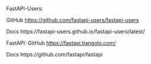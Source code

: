 FastAPI-Users:

GitHub https://github.com/fastapi-users/fastapi-users
<p>Docs https://fastapi-users.github.io/fastapi-users/latest/</p>

FastAPI:
GitHub https://fastapi.tiangolo.com/
<p>Docs https://github.com/fastapi/fastapi </p>
